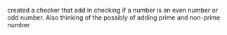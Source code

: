 created a checker that add in checking if a number is an even number or odd number. Also thinking of the possibly of adding prime and non-prime number
